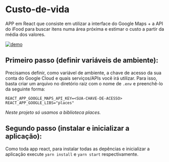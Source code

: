 # Custo-de-vida
APP em React que consiste em utilizar a interface do Google Maps + a API do iFood para buscar itens numa área próxima e estimar o custo a partir da média dos valores.

[![demo](https://i.gyazo.com/0edb7d08f0889a5617c732626b9d64fa.gif)](https://gyazo.com/0edb7d08f0889a5617c732626b9d64fa)

## Primeiro passo (definir variáveis de ambiente):

Precisamos definir, como variável de ambiente, a chave de acesso da sua conta do Google Cloud e quais serviços/APIs você irá utilizar. Para isso, basta criar um arquivo no diretório raiz com o nome de `.env` e preenchê-lo da seguinte forma:

```
REACT_APP_GOOGLE_MAPS_API_KEY=<SUA-CHAVE-DE-ACESSO>
REACT_APP_GOOGLE_LIBS="places"
```

*Neste projeto só usamos a biblioteca places.*

## Segundo passo (instalar e inicializar a aplicação):

Como toda app react, para instalar todas as depências e inicializar a aplicação execute `yarn install` e `yarn start` respectivamente.